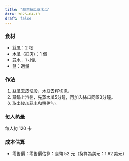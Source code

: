 ```yaml
---
title: "蒜蓉絲瓜蒸木瓜"
date: 2025-04-13
draft: false
---
```


### 食材

- 絲瓜：2 根
- 木瓜（紅肉）：1 個
- 蒜末：1 小匙
- 鹽：適量

### 作法

1. 絲瓜去皮切段，木瓜去籽切塊。
2. 蒸鍋上汽後，先蒸木瓜5分鐘，再加入絲瓜同蒸3分鐘。
3. 取出後加蒜末和鹽拌勻。

### 每人熱量  
每人約 120 卡

### 成本估算
- 零售價：零售價估算：臺幣 52 元（換算為美元：1.62 美元）
